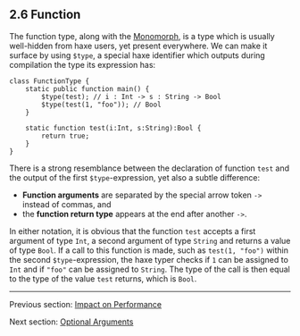 ## 2.6 Function

The function type, along with the [Monomorph](https://github.com/Simn/HaxeManual/tree/master/md/manual/2.9-Monomorph.md), is a type which is usually well-hidden from haxe users, yet present everywhere. We can make it surface by using `$type`, a special haxe identifier which outputs during compilation the type its expression has:

```
class FunctionType {
	static public function main() {
		$type(test); // i : Int -> s : String -> Bool
		$type(test(1, "foo")); // Bool
	}
	
	static function test(i:Int, s:String):Bool {
		return true;
	}
}
```

There is a strong resemblance between the declaration of function `test` and the output of the first `$type`-expression, yet also a subtle difference:



* **Function arguments** are separated by the special arrow token `->` instead of commas, and
* the **function return type** appears at the end after another `->`.


In either notation, it is obvious that the function `test` accepts a first argument of type `Int`, a second argument of type `String` and returns a value of type `Bool`. If a call to this function is made, such as `test(1, "foo")` within the second `$type`-expression, the haxe typer checks if `1` can be assigned to `Int` and if `"foo"` can be assigned to `String`. The type of the call is then equal to the type of the value `test` returns, which is `Bool`.

---

Previous section: [Impact on Performance](https://github.com/Simn/HaxeManual/tree/master/md/manual/2.5.4-Impact_on_Performance.md)

Next section: [Optional Arguments](https://github.com/Simn/HaxeManual/tree/master/md/manual/2.6.1-Optional_Arguments.md)